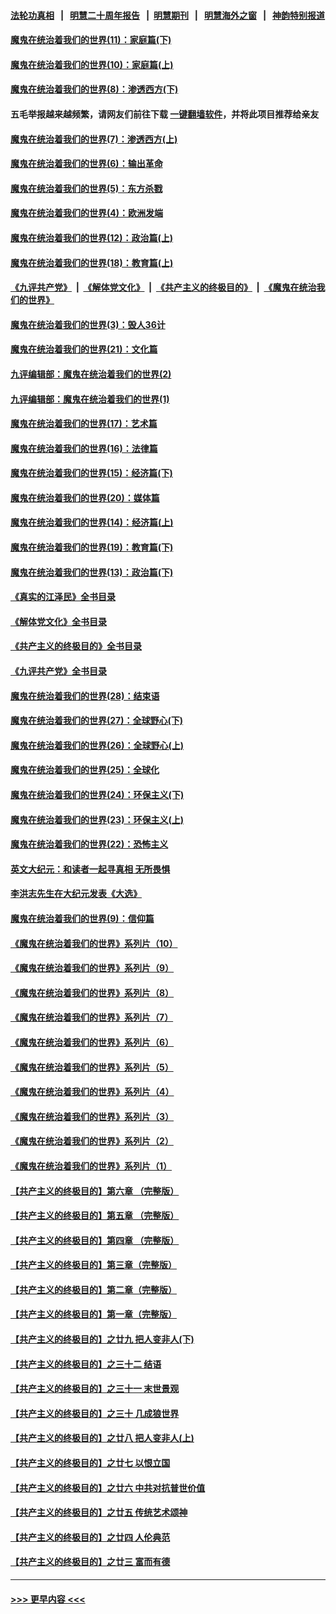 #### [法轮功真相](https://github.com/gfw-breaker/truth/blob/master/README.md?t=0) &nbsp;&nbsp;|&nbsp;&nbsp; [明慧二十周年报告](https://github.com/gfw-breaker/mh-reports/blob/master/README.md?t=0) &nbsp;&nbsp;|&nbsp;&nbsp;[明慧期刊](https://github.com/gfw-breaker/mh-qikan) &nbsp;&nbsp;|&nbsp;&nbsp; [明慧海外之窗](https://github.com/gfw-breaker/mh-news/blob/master/README.md?t=0) &nbsp;&nbsp;|&nbsp;&nbsp; [神韵特别报道](https://github.com/gfw-breaker/mh-news/blob/master/shenyun.md?t=0)
#### [魔鬼在统治着我们的世界(11)：家庭篇(下)](../pages/nsc422/n10440961.md?t=11210701) 
#### [魔鬼在统治着我们的世界(10)：家庭篇(上)](../pages/nsc422/n10435448.md?t=11210701) 
#### [魔鬼在统治着我们的世界(8)：渗透西方(下)](../pages/nsc422/n10429603.md?t=11210701) 
#### 五毛举报越来越频繁，请网友们前往下载 [一键翻墙软件](https://github.com/gfw-breaker/ssr-accounts)，并将此项目推荐给亲友
#### [魔鬼在统治着我们的世界(7)：渗透西方(上)](../pages/nsc422/n10426013.md?t=11210701) 
#### [魔鬼在统治着我们的世界(6)：输出革命](../pages/nsc422/n10421536.md?t=11210701) 
#### [魔鬼在统治着我们的世界(5)：东方杀戮](../pages/nsc422/n10417707.md?t=11210701) 
#### [魔鬼在统治着我们的世界(4)：欧洲发端](../pages/nsc422/n10414890.md?t=11210701) 
#### [魔鬼在统治着我们的世界(12)：政治篇(上)](../pages/nsc422/n10444576.md?t=11210701) 
#### [魔鬼在统治着我们的世界(18)：教育篇(上)](../pages/nsc422/n10526970.md?t=11210701) 
#### [《九评共产党》](https://github.com/begood0513/9ping.md/blob/master/README.md) &nbsp;|&nbsp; [《解体党文化》](../../../../jtdwh.md/blob/master/README.md)  &nbsp;|&nbsp; [《共产主义的终极目的》](../../../../gczydzjmd.md/blob/master/README.md) &nbsp;|&nbsp; [《魔鬼在统治我们的世界》](../../../../mgztzwmdsj.md/blob/master/README.md) 
#### [魔鬼在统治着我们的世界(3)：毁人36计](../pages/nsc422/n10411583.md?t=11210701) 
#### [魔鬼在统治着我们的世界(21)：文化篇](../pages/nsc422/n10597706.md?t=11210701) 
#### [九评编辑部：魔鬼在统治着我们的世界(2)](../pages/nsc422/n10410036.md?t=11210701) 
#### [九评编辑部：魔鬼在统治着我们的世界(1)](../pages/nsc422/n10406825.md?t=11210701) 
#### [魔鬼在统治着我们的世界(17)：艺术篇](../pages/nsc422/n10499093.md?t=11210701) 
#### [魔鬼在统治着我们的世界(16)：法律篇](../pages/nsc422/n10485969.md?t=11210701) 
#### [魔鬼在统治着我们的世界(15)：经济篇(下)](../pages/nsc422/n10469975.md?t=11210701) 
#### [魔鬼在统治着我们的世界(20)：媒体篇](../pages/nsc422/n10586579.md?t=11210701) 
#### [魔鬼在统治着我们的世界(14)：经济篇(上)](../pages/nsc422/n10457370.md?t=11210701) 
#### [魔鬼在统治着我们的世界(19)：教育篇(下)](../pages/nsc422/n10564808.md?t=11210701) 
#### [魔鬼在统治着我们的世界(13)：政治篇(下)](../pages/nsc422/n10448270.md?t=11210701) 
#### [《真实的江泽民》全书目录](../pages/nsc422/n13721399.md?t=11210701) 
#### [《解体党文化》全书目录](../pages/nsc422/n13721157.md?t=11210701) 
#### [《共产主义的终极目的》全书目录](../pages/nsc422/n13721048.md?t=11210701) 
#### [《九评共产党》全书目录](../pages/nsc422/n13708085.md?t=11210701) 
#### [魔鬼在统治着我们的世界(28)：结束语](../pages/nsc422/n10936246.md?t=11210701) 
#### [魔鬼在统治着我们的世界(27)：全球野心(下)](../pages/nsc422/n10928319.md?t=11210701) 
#### [魔鬼在统治着我们的世界(26)：全球野心(上)](../pages/nsc422/n10900318.md?t=11210701) 
#### [魔鬼在统治着我们的世界(25)：全球化](../pages/nsc422/n10788205.md?t=11210701) 
#### [魔鬼在统治着我们的世界(24)：环保主义(下)](../pages/nsc422/n10695307.md?t=11210701) 
#### [魔鬼在统治着我们的世界(23)：环保主义(上)](../pages/nsc422/n10688613.md?t=11210701) 
#### [魔鬼在统治着我们的世界(22)：恐怖主义](../pages/nsc422/n10614727.md?t=11210701) 
#### [英文大纪元：和读者一起寻真相 无所畏惧](../pages/nsc422/n12542027.md?t=11210701) 
#### [李洪志先生在大纪元发表《大选》](../pages/nsc422/n12534746.md?t=11210701) 
#### [魔鬼在统治着我们的世界(9)：信仰篇](../pages/nsc422/n10432159.md?t=11210701) 
#### [《魔鬼在统治着我们的世界》系列片（10）](../pages/nsc422/n12292670.md?t=11210701) 
#### [《魔鬼在统治着我们的世界》系列片（9）](../pages/nsc422/n12290859.md?t=11210701) 
#### [《魔鬼在统治着我们的世界》系列片（8）](../pages/nsc422/n12287445.md?t=11210701) 
#### [《魔鬼在统治着我们的世界》系列片（7）](../pages/nsc422/n12283425.md?t=11210701) 
#### [《魔鬼在统治着我们的世界》系列片（6）](../pages/nsc422/n12282314.md?t=11210701) 
#### [《魔鬼在统治着我们的世界》系列片（5）](../pages/nsc422/n12281419.md?t=11210701) 
#### [《魔鬼在统治着我们的世界》系列片（4）](../pages/nsc422/n12274024.md?t=11210701) 
#### [《魔鬼在统治着我们的世界》系列片（3）](../pages/nsc422/n12271322.md?t=11210701) 
#### [《魔鬼在统治着我们的世界》系列片（2）](../pages/nsc422/n12269049.md?t=11210701) 
#### [《魔鬼在统治着我们的世界》系列片（1）](../pages/nsc422/n12267575.md?t=11210701) 
#### [【共产主义的终极目的】第六章 （完整版）](../pages/nsc422/n11428913.md?t=11210701) 
#### [【共产主义的终极目的】第五章 （完整版）](../pages/nsc422/n11428912.md?t=11210701) 
#### [【共产主义的终极目的】第四章 （完整版）](../pages/nsc422/n11428907.md?t=11210701) 
#### [【共产主义的终极目的】第三章（完整版）](../pages/nsc422/n11428848.md?t=11210701) 
#### [【共产主义的终极目的】第二章（完整版）](../pages/nsc422/n11428831.md?t=11210701) 
#### [【共产主义的终极目的】第一章（完整版）](../pages/nsc422/n11417651.md?t=11210701) 
#### [【共产主义的终极目的】之廿九 把人变非人(下)](../pages/nsc422/n11344140.md?t=11210701) 
#### [【共产主义的终极目的】之三十二 结语](../pages/nsc422/n11360535.md?t=11210701) 
#### [【共产主义的终极目的】之三十一 末世景观](../pages/nsc422/n11351129.md?t=11210701) 
#### [【共产主义的终极目的】之三十 几成狼世界](../pages/nsc422/n11348280.md?t=11210701) 
#### [【共产主义的终极目的】之廿八 把人变非人(上)](../pages/nsc422/n11340492.md?t=11210701) 
#### [【共产主义的终极目的】之廿七 以恨立国](../pages/nsc422/n11336944.md?t=11210701) 
#### [【共产主义的终极目的】之廿六 中共对抗普世价值](../pages/nsc422/n11324785.md?t=11210701) 
#### [【共产主义的终极目的】之廿五 传统艺术颂神](../pages/nsc422/n11296396.md?t=11210701) 
#### [【共产主义的终极目的】之廿四 人伦典范](../pages/nsc422/n11296397.md?t=11210701) 
#### [【共产主义的终极目的】之廿三 富而有德](../pages/nsc422/n11283598.md?t=11210701) 

----
#### [ >>> 更早内容 <<< ](../indexes/nsc422-earlier.md)
